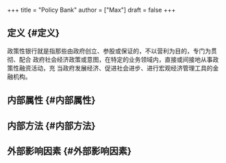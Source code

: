 +++
title = "Policy Bank"
author = ["Max"]
draft = false
+++

## 定义 {#定义}

政策性银行就是指那些由政府创立、参股或保证的，不以营利为目的，专门为贯彻、配合
政府社会经济政策或意图，在特定的业务领域内，直接或间接地从事政策性融资活动，充
当政府发展经济、促进社会进步、进行宏观经济管理工具的金融机构。


## 内部属性 {#内部属性}


## 内部方法 {#内部方法}


## 外部影响因素 {#外部影响因素}
